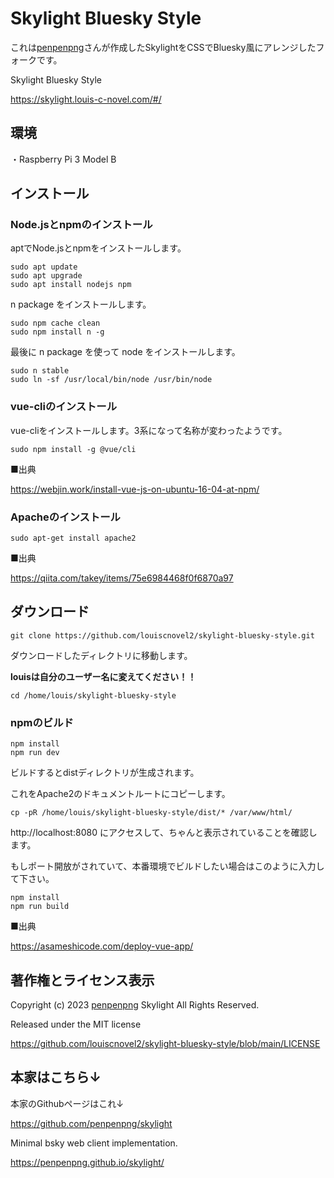 # Skylight Bluesky Style

これは[penpenpng](https://snort.social/p/npub133vj8ycevdle0cq8mtgddq0xtn34kxkwxvak983dx0u5vhqnycyqj6tcza)さんが作成したSkylightをCSSでBluesky風にアレンジしたフォークです。

Skylight Bluesky Style

https://skylight.louis-c-novel.com/#/

## 環境

・Raspberry Pi 3 Model B

## インストール

### Node.jsとnpmのインストール

aptでNode.jsとnpmをインストールします。

```
sudo apt update
sudo apt upgrade
sudo apt install nodejs npm
```

n package をインストールします。

```
sudo npm cache clean
sudo npm install n -g
```

最後に n package を使って node をインストールします。

```
sudo n stable
sudo ln -sf /usr/local/bin/node /usr/bin/node
```

### vue-cliのインストール

vue-cliをインストールします。3系になって名称が変わったようです。

```
sudo npm install -g @vue/cli
```

■出典

https://webjin.work/install-vue-js-on-ubuntu-16-04-at-npm/

### Apacheのインストール

```
sudo apt-get install apache2
```

■出典

https://qiita.com/takey/items/75e6984468f0f6870a97

## ダウンロード

```
git clone https://github.com/louiscnovel2/skylight-bluesky-style.git
```

ダウンロードしたディレクトリに移動します。

**louisは自分のユーザー名に変えてください！！**

```
cd /home/louis/skylight-bluesky-style
```

### npmのビルド

```
npm install
npm run dev
```

ビルドするとdistディレクトリが生成されます。

これをApache2のドキュメントルートにコピーします。

```
cp -pR /home/louis/skylight-bluesky-style/dist/* /var/www/html/
```

http://localhost:8080 にアクセスして、ちゃんと表示されていることを確認します。

もしポート開放がされていて、本番環境でビルドしたい場合はこのように入力して下さい。

```
npm install
npm run build
```

■出典

https://asameshicode.com/deploy-vue-app/

## 著作権とライセンス表示

Copyright (c) 2023 [penpenpng](https://snort.social/p/npub133vj8ycevdle0cq8mtgddq0xtn34kxkwxvak983dx0u5vhqnycyqj6tcza) Skylight All Rights Reserved.

Released under the MIT license

https://github.com/louiscnovel2/skylight-bluesky-style/blob/main/LICENSE

## 本家はこちら↓

本家のGithubページはこれ↓

https://github.com/penpenpng/skylight

Minimal bsky web client implementation.

https://penpenpng.github.io/skylight/
